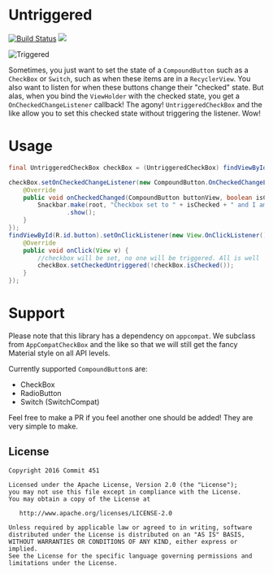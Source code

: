 # Untriggered

[![Build Status](https://travis-ci.org/Commit451/Untriggered.svg?branch=master)](https://travis-ci.org/Commit451/Untriggered) [![](https://jitpack.io/v/Commit451/Untriggered.svg)](https://jitpack.io/#Commit451/Untriggered)

![Triggered](http://i.imgur.com/rTWDmuc.gif "Triggered")

Sometimes, you just want to set the state of a `CompoundButton` such as a `CheckBox` or `Switch`, such as when these items are in a `RecyclerView`. You also want to listen for when these buttons change their "checked" state. But alas, when you bind the `ViewHolder` with the checked state, you get a `OnCheckedChangeListener` callback! The agony! `UntriggeredCheckBox` and the like allow you to set this checked state without triggering the listener. Wow!

# Usage
```java
final UntriggeredCheckBox checkBox = (UntriggeredCheckBox) findViewById(R.id.checkbox);

checkBox.setOnCheckedChangeListener(new CompoundButton.OnCheckedChangeListener() {
    @Override
    public void onCheckedChanged(CompoundButton buttonView, boolean isChecked) {
        Snackbar.make(root, "Checkbox set to " + isChecked + " and I am triggered!", Snackbar.LENGTH_SHORT)
                .show();
    }
});
findViewById(R.id.button).setOnClickListener(new View.OnClickListener() {
    @Override
    public void onClick(View v) {
        //checkbox will be set, no one will be triggered. All is well
        checkBox.setCheckedUntriggered(!checkBox.isChecked());
    }
});
```

# Support
Please note that this library has a dependency on `appcompat`. We subclass from `AppCompatCheckBox` and the like so that we will still get the fancy Material style on all API levels.

Currently supported `CompoundButton`s are:
- CheckBox
- RadioButton
- Switch (SwitchCompat)

Feel free to make a PR if you feel another one should be added! They are very simple to make.

License
--------

    Copyright 2016 Commit 451

    Licensed under the Apache License, Version 2.0 (the "License");
    you may not use this file except in compliance with the License.
    You may obtain a copy of the License at

       http://www.apache.org/licenses/LICENSE-2.0

    Unless required by applicable law or agreed to in writing, software
    distributed under the License is distributed on an "AS IS" BASIS,
    WITHOUT WARRANTIES OR CONDITIONS OF ANY KIND, either express or implied.
    See the License for the specific language governing permissions and
    limitations under the License.
